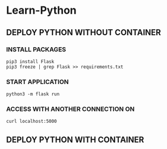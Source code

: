 # Learn-Python

## DEPLOY PYTHON WITHOUT CONTAINER
### INSTALL PACKAGES
```
pip3 install Flask
pip3 freeze | grep Flask >> requirements.txt
```
### START APPLICATION
```
python3 -m flask run
```
### ACCESS WITH ANOTHER CONNECTION ON
```
curl localhost:5000
```

## DEPLOY PYTHON WITH CONTAINER
```

```
